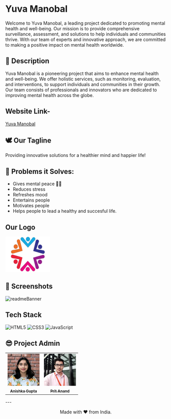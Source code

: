 # Yuva Manobal 
Welcome to Yuva Manobal, a leading project dedicated to promoting mental health and well-being. Our mission is to provide comprehensive surveillance, assessment, and solutions to help individuals and communities thrive. With our team of experts and innovative approach, we are committed to making a positive impact on mental health worldwide. 


## 📃 Description 
Yuva Manobal is a pioneering project that aims to enhance mental health and well-being. We offer holistic services, such as monitoring, evaluation, and interventions, to support individuals and communities in their growth. Our team consists of professionals and innovators who are dedicated to improving mental health across the globe.
## Website Link-
<a href="">Yuva Manobal</a>

## 🕊 Our Tagline 
Providing innovative solutions for a healthier mind and happier life!

## 🔎 Problems it Solves: <a name = "problem_statement"></a>
- Gives mental peace 🧘‍♀️
- Reduces stress
- Refreshes mood
- Entertains people
- Motivates people
- Helps people to lead a healthy and succesful life.

## Our Logo <a name = "logo"></a>
<img src="./logo.png" width=140px height=110px alt="logo">

## 📸 Screenshots <a name = "screenshots"></a>
![readmeBanner](https://user-images.githubusercontent.com/98955085/184510782-3f699206-4768-4b3a-aa6d-40c924e13578.png)

## Tech Stack <a name = "tech_stack"></a>
<img alt="HTML5" src="https://img.shields.io/badge/html5-%23fca9ae.svg?style=for-the-badge&logo=html5&logoColor=140200"/>
<img alt="CSS3" src="https://img.shields.io/badge/css3-%23ffd2ce.svg?style=for-the-badge&logo=css3&logoColor=140200"/>
<img alt="JavaScript" src="https://img.shields.io/badge/javascript-%23e4626b.svg?style=for-the-badge&logo=javascript&logoColor=%23F7DF1E"/>

## 😎 Project Admin <a name = "admin"></a>

<table>
  <tr>
<td align="center"><a href="http://anishka811.github.io/anishkagupta"><img src="images/Prit/Anishka.jpg" width="100px;"><br /><sub><b>Anishka Gupta</b></sub></a></td>
<td align="center"><a href="http://pritanand7.github.io"><img src="images/Prit/Prit.jpg" width="100px;"><br /><sub><b>Prit Anand</b></sub></a></td>
  </tr>
</table>
---

<p align="center">
  Made with ❤ from India.
</p>

